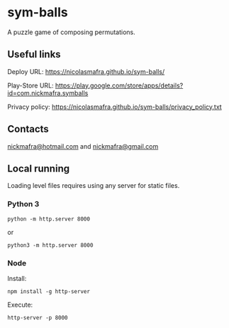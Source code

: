 # sym-balls
A puzzle game of composing permutations.

## Useful links

Deploy URL: https://nicolasmafra.github.io/sym-balls/

Play-Store URL: https://play.google.com/store/apps/details?id=com.nickmafra.symballs

Privacy policy: https://nicolasmafra.github.io/sym-balls/privacy_policy.txt

## Contacts
nickmafra@hotmail.com and nickmafra@gmail.com

## Local running

Loading level files requires using any server for static files.

### Python 3
`python -m http.server 8000`

or

`python3 -m http.server 8000`

### Node
Install:

`npm install -g http-server`

Execute:

`http-server -p 8000`
